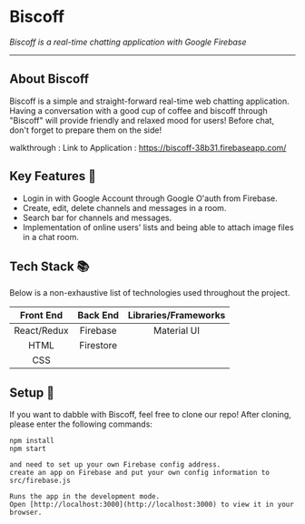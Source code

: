 # Biscoff

<em>Biscoff is a real-time chatting application with Google Firebase
</em>

---

## About Biscoff

Biscoff is a simple and straight-forward real-time web chatting application. Having a conversation with a good cup of coffee and biscoff through "Biscoff" will provide friendly and relaxed mood for users! Before chat, don't forget to prepare them on the side!

walkthrough : 
Link to Application : https://biscoff-38b31.firebaseapp.com/

## Key Features :key:

- Login in with Google Account through Google O'auth from Firebase.
- Create, edit, delete channels and messages in a room.
- Search bar for channels and messages.
- Implementation of online users' lists and being able to attach image files in a chat room.

## Tech Stack :books:

Below is a non-exhaustive list of technologies used throughout the project.

|  Front End  | Back End  | Libraries/Frameworks |
| :---------: | :-------: | :------------------: |
| React/Redux | Firebase  |     Material UI      |
|    HTML     | Firestore |
|     CSS     |           |

## Setup :rocket:

If you want to dabble with Biscoff, feel free to clone our repo! After cloning, please enter the following commands:

```
npm install
npm start

and need to set up your own Firebase config address. 
create an app on Firebase and put your own config information to src/firebase.js

Runs the app in the development mode.
Open [http://localhost:3000](http://localhost:3000) to view it in your browser.
```
